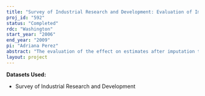 ```yaml
---
title: "Survey of Industrial Research and Development: Evaluation of Imputation Methods"
proj_id: "592"
status: "Completed"
rdc: "Washington"
start_year: "2006"
end_year: "2009"
pi: "Adriana Perez"
abstract: "The evaluation of the effect on estimates after imputation techniques have been applied and accounting for its uncertainty is an important enterprise in any survey. This research project seeks to carry out an in-depth evaluation of the effect of the current implemented imputation techniques in the annual Survey of Industrial Research and Development (SIRD).  Since the early 1990s, there has not been a systematic evaluation of the current imputation procedures and their effects on survey estimates. The purpose of this project is to evaluate and recommend improvements to the current imputation methods in the SIRD. Specifically, we will use the 1999-2003 SIRD datasets at the Center for Economic Studies to evaluate the effects of current imputation methods on survey estimates in the SIRD. This project has three aims: (1) to describe the current imputation methods currently used in the SIRD; (2) to evaluate the effectiveness of the current imputation methods through precision and accuracy measures; and (3) to compare current imputation methods with alter-native imputation methods and formulate recommendations for improvement. The overall goal is to assess the effect of the imputation techniques on the quality of this survey data, including variance estimates. Simulations will be carried out using standard precision and accuracy measures (bias, variance, and mean square error) for evaluating the current imputation methods. Multivariate distributional patterns of missing-ness will be described during implementation of simulations. Sensitivity analysis will be con-ducted to describe worst and best case scenarios on departures from current observed percentages of missingness."
layout: project
---
```


**Datasets Used:**

  - Survey of Industrial Research and Development 


